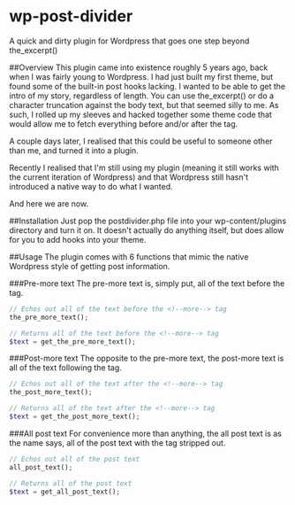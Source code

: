 wp-post-divider
===============

A quick and dirty plugin for Wordpress that goes one step beyond the_excerpt()

##Overview
This plugin came into existence roughly 5 years ago, back when I was fairly young to Wordpress. I had just built my first theme, but found some of the built-in post hooks lacking. I wanted to be able to get the intro of my story, regardless of length. You can use the_excerpt() or do a character truncation against the body text, but that seemed silly to me. As such, I rolled up my sleeves and hacked together some theme code that would allow me to fetch everything before and/or after the <!--more--> tag.

A couple days later, I realised that this could be useful to someone other than me, and turned it into a plugin.

Recently I realised that I'm still using my plugin (meaning it still works with the current iteration of Wordpress) and that Wordpress still hasn't introduced a native way to do what I wanted. 

And here we are now.

##Installation
Just pop the postdivider.php file into your wp-content/plugins directory and turn it on. It doesn't actually do anything itself, but does allow for you to add hooks into your theme.

##Usage
The plugin comes with 6 functions that mimic the native Wordpress style of getting post information.

###Pre-more text
The pre-more text is, simply put, all of the text before the <!--more--> tag.
```php
// Echos out all of the text before the <!--more--> tag
the_pre_more_text();

// Returns all of the text before the <!--more--> tag
$text = get_the_pre_more_text();
```

###Post-more text
The opposite to the pre-more text, the post-more text is all of the text following the <!--more--> tag.
```php
// Echos out all of the text after the <!--more--> tag
the_post_more_text();

// Returns all of the text after the <!--more--> tag
$text = get_the_post_more_text();
```

###All post text
For convenience more than anything, the all post text is as the name says, all of the post text with the <!--more--> tag stripped out.
```php
// Echos out all of the post text
all_post_text();

// Returns all of the post text 
$text = get_all_post_text();
```